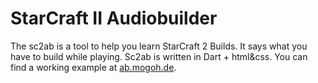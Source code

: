 StarCraft II Audiobuilder
================================================================================

The sc2ab is a tool to help you learn StarCraft 2 Builds. It says what you have to build while playing. Sc2ab is written in Dart + html&css. You can find a working example at [ab.mogoh.de](https://ab.mogoh.de/).
